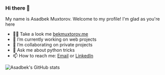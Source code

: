 ### Hi there 👋

My name is Asadbek Muxtorov.
Welcome to my profile!
I'm glad as you're here

- 👨‍💻 Take a look me [bekmuxtorov.me](http://bekmuxtorov.me)
- 🔭 I’m currently working on web projects
- 👯 I’m collaborating on private projects
- 💬 Ask me about python tricks
- 📫 How to reach me: [Email](mailto:asadbekmuxtorov2@gmail.com) or [LinkedIn](https://www.linkedin.com/in/bekmuxtorov)

![Asadbek's GitHub stats](https://github-readme-stats.vercel.app/api?username=bekmuxtorov&count_private=true&theme=dark&show_icons=true)

